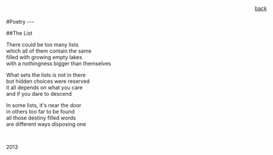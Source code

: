 <link rel="shortcut icon" href="img/favicon.ico"/>
<link href="http://fonts.googleapis.com/css?family=Open+Sans:400italic,400,700|Merriweather:400,300,300italic,700,700italic,400italic" rel="stylesheet" type="text/css"/>
<link href="css/theliststyle.css" rel="stylesheet" type="text/css">   
<div style="position: fixed; top: 1em; right: 2em; text-align:right;">
<a href="javascript:history.back();" class="linkMyPages" title="&#8469;">back</a></div>
#Poetry
---

##The List

There could be too many lists  
which all of them contain the same    
filled with growing empty lakes  
with a nothingness bigger than themselves    
  
What sets the lists is not in there     
but hidden choices were reserved  
it all depends on what you care   
and if you dare to descend    
  
In some lists, it's near the door    
in others too far to be found   
all those destiny filled words    
are different ways disposing one     

<br>  
  

2013
